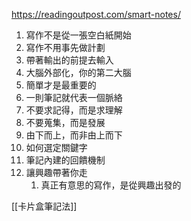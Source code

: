 https://readingoutpost.com/smart-notes/

1. 寫作不是從一張空白紙開始
2. 寫作不用事先做計劃
3. 帶著輸出的前提去輸入
4. 大腦外部化，你的第二大腦
5. 簡單才是最重要的
6. 一則筆記就代表一個脈絡
7. 不要求記得，而是求理解
8. 不要蒐集，而是發展
9. 由下而上，而非由上而下
10. 如何選定關鍵字
11. 筆記內建的回饋機制
12. 讓興趣帶著你走
	1. 真正有意思的寫作，是從興趣出發的

[[卡片盒筆記法]]
